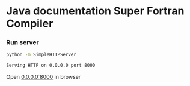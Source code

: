 # Java documentation Super Fortran Compiler

### Run server ###
```bash
python -m SimpleHTTPServer
```
```bash
Serving HTTP on 0.0.0.0 port 8000
```

Open [0.0.0.0:8000](http://0.0.0.0:8000/) in browser